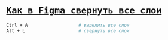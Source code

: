 # [`Как в Figma свернуть все слои`](../index.md)

```bash
Ctrl + A                   # выделить все слои
Alt + L                    # свернуть все слои
```
